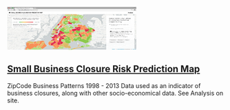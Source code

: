 <a href="http://livenlulu.github.io/riskestimator/"><img src="data/businessrisk.png" id="linkkk" style="width: 300px; height:100px;"/></a>

## [Small Business Closure Risk Prediction Map](http://livenlulu.github.io/riskestimator/)

ZipCode Business Patterns 1998 - 2013 Data used as an indicator of business closures, along with other socio-economical data. See Analysis on site.